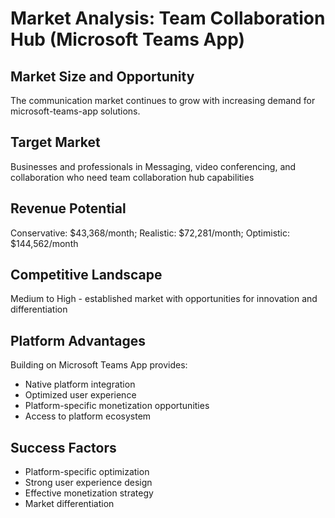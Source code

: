 # Market Analysis: Team Collaboration Hub (Microsoft Teams App)

## Market Size and Opportunity
The communication market continues to grow with increasing demand for microsoft-teams-app solutions.

## Target Market
Businesses and professionals in Messaging, video conferencing, and collaboration who need team collaboration hub capabilities

## Revenue Potential
Conservative: $43,368/month; Realistic: $72,281/month; Optimistic: $144,562/month

## Competitive Landscape
Medium to High - established market with opportunities for innovation and differentiation

## Platform Advantages
Building on Microsoft Teams App provides:
- Native platform integration
- Optimized user experience
- Platform-specific monetization opportunities
- Access to platform ecosystem

## Success Factors
- Platform-specific optimization
- Strong user experience design
- Effective monetization strategy
- Market differentiation
